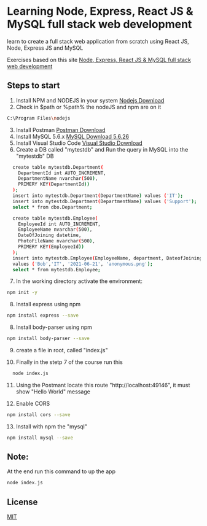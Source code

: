 # Learning Node, Express, React JS & MySQL full stack web development

learn to create a full stack web application from scratch using React JS, Node, Express JS and MySQL

Exercises based on this site 
[Node, Express, React JS & MySQL full stack web development](https://www.udemy.com/share/105bJo3@bRAZb_kbYN2z9I8tJYWuD_Lj6uQJpiv3Njcqa0s1lzt8YWLQoMXDc20NO08L3hlT/)


## Steps to start
1. Install NPM and NODEJS in your system 
  [Nodejs Download](https://nodejs.org/en/download/current/)
2. Check in $path or %path% the nodeJS and npm are on it
  ```bash
  C:\Program Files\nodejs
  ```
3. Install Postman
  [Postman Download](https://www.postman.com/downloads/)
4. Install MySQL 5.6.x
  [MySQL Download 5.6.26](https://downloads.mysql.com/archives/community/)
5. Install Visual Studio Code
  [Visual Studio Download](https://code.visualstudio.com/insiders/)
6. Create a DB called "mytestdb" and
  Run the query in MySQL into the "mytestdb" DB
  ```bash
    create table mytestdb.Department(
      DepartmentId int AUTO_INCREMENT,
      DepartmentName nvarchar(500),
      PRIMERY KEY(DepartmentId))
    );
    insert into mytestdb.Department(DepartmentName) values ('IT');
    insert into mytestdb.Department(DepartmentName) values ('Support');
    select * from dbo.Department;

    create table mytestdb.Employee(
      EmployeeId int AUTO_INCREMENT,
      EmployeeName nvarchar(500),
      DateOfJoining datetime,
      PhotoFileName nvarchar(500),      
      PRIMERY KEY(EmployeeId))
    );
    insert into mytestdb.Employee(EmployeeName, department, DateofJoining, PhotoFileName) 
    values ('Bob','IT', '2021-06-21', 'anonymous.png');
    select * from mytestdb.Employee;
  ```
7. In the working directory activate the environment:
  ```bash
  npm init -y
  ```
8. Install express using npm
  ```bash
  npm install express --save
  ```
8. Install body-parser using npm
  ```bash
  npm install body-parser --save
  ```
9. create a file in root, called "index.js"

10. Finally in the stetp 7 of the course run this
  ```bash
    node index.js
  ``` 
11. Using the Postmant locate this route "http://localhost:49146", it must show "Hello World" message 

12. Enable CORS
  ```bash
  npm install cors --save
  ```

13. Install with npm the "mysql"
  ```bash
  npm install mysql --save
  ```
## Note:
At the end run this command to up the app
  ```bash
  node index.js
  ```

## License
[MIT](https://choosealicense.com/licenses/mit/)
